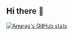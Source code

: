 ## Hi there 👋

[![Anurag's GitHub stats](https://github-readme-stats.vercel.app/api?username=matheusmi2)](https://github.com/matheusmi2/github-readme-stats)

